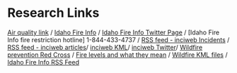 # Research Links


[Air quality link](https://airnow.gov/) / 
[Idaho Fire Info](http://www.idahofireinfo.com/search/label/Eastern) / 
[Idaho Fire Info Twitter Page](https://twitter.com/Idahofireinfo/lists/idaho-fire-information) /
[Idaho Fire Info fire restriction hotline] 1-844-433-4737 / 
[RSS feed - inciweb Incidents](https://inciweb.nwcg.gov/feeds/rss/incidents/) /
[RSS feed - inciweb articles](https://inciweb.nwcg.gov/feeds/rss/articles/)/
[inciweb KML](https://inciweb.nwcg.gov/feeds/maps/)/
[inciweb Twitter](https://twitter.com/inciweb)/
[Wildfire prevention Red Cross](http://www.redcross.org/get-help/how-to-prepare-for-emergencies/types-of-emergencies/wildfire/how-to-prevent-wildfires) /
[Fire levels and what they mean](https://www.fs.usda.gov/detail/inyo/home/?cid=stelprdb5173311) / [Wildfire KML files](https://rmgsc.cr.usgs.gov/outgoing/GeoMAC/) / [Idaho Fire Info RSS Feed](http://www.idahofireinfo.com/feeds/posts/default)
